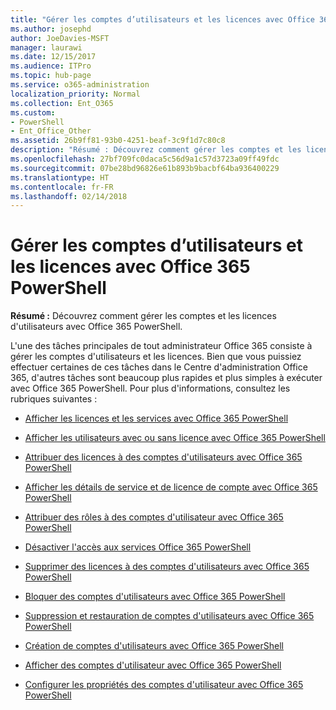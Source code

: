 ```yaml
---
title: "Gérer les comptes d’utilisateurs et les licences avec Office 365 PowerShell"
ms.author: josephd
author: JoeDavies-MSFT
manager: laurawi
ms.date: 12/15/2017
ms.audience: ITPro
ms.topic: hub-page
ms.service: o365-administration
localization_priority: Normal
ms.collection: Ent_O365
ms.custom:
- PowerShell
- Ent_Office_Other
ms.assetid: 26b9ff81-93b0-4251-beaf-3c9f1d7c80c8
description: "Résumé : Découvrez comment gérer les comptes et les licences d'utilisateurs avec Office 365 PowerShell."
ms.openlocfilehash: 27bf709fc0daca5c56d9a1c57d3723a09ff49fdc
ms.sourcegitcommit: 07be28bd96826e61b893b9bacbf64ba936400229
ms.translationtype: HT
ms.contentlocale: fr-FR
ms.lasthandoff: 02/14/2018
---
```

# <a name="manage-user-accounts-and-licenses-with-office-365-powershell"></a>Gérer les comptes d’utilisateurs et les licences avec Office 365 PowerShell

 **Résumé :** Découvrez comment gérer les comptes et les licences d'utilisateurs avec Office 365 PowerShell.
  
L'une des tâches principales de tout administrateur Office 365 consiste à gérer les comptes d'utilisateurs et les licences. Bien que vous puissiez effectuer certaines de ces tâches dans le Centre d'administration Office 365, d'autres tâches sont beaucoup plus rapides et plus simples à exécuter avec Office 365 PowerShell. Pour plus d'informations, consultez les rubriques suivantes :
  
- [Afficher les licences et les services avec Office 365 PowerShell](view-licenses-and-services-with-office-365-powershell.md)
    
- [Afficher les utilisateurs avec ou sans licence avec Office 365 PowerShell](view-licensed-and-unlicensed-users-with-office-365-powershell.md)
    
- [Attribuer des licences à des comptes d'utilisateurs avec Office 365 PowerShell](assign-licenses-to-user-accounts-with-office-365-powershell.md)
    
- [Afficher les détails de service et de licence de compte avec Office 365 PowerShell](view-account-license-and-service-details-with-office-365-powershell.md)
    
- [Attribuer des rôles à des comptes d'utilisateur avec Office 365 PowerShell](assign-roles-to-user-accounts-with-office-365-powershell.md)
    
- [Désactiver l'accès aux services Office 365 PowerShell](disable-access-to-services-with-office-365-powershell.md)
    
- [Supprimer des licences à des comptes d'utilisateurs avec Office 365 PowerShell](remove-licenses-from-user-accounts-with-office-365-powershell.md)
    
- [Bloquer des comptes d'utilisateurs avec Office 365 PowerShell](block-user-accounts-with-office-365-powershell.md)
    
- [Suppression et restauration de comptes d'utilisateurs avec Office 365 PowerShell](delete-and-restore-user-accounts-with-office-365-powershell.md)
    
- [Création de comptes d'utilisateurs avec Office 365 PowerShell](create-user-accounts-with-office-365-powershell.md)
    
- [Afficher des comptes d'utilisateur avec Office 365 PowerShell](view-user-accounts-with-office-365-powershell.md)
    
- [Configurer les propriétés des comptes d'utilisateur avec Office 365 PowerShell](configure-user-account-properties-with-office-365-powershell.md)
    

